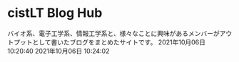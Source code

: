 # cistLT Blog Hub

バイオ系、電子工学系、情報工学系と、様々なことに興味があるメンバーがアウトプットとして書いたブログをまとめたサイトです。
2021年10月06日 10:20:40
2021年10月06日 10:24:02
